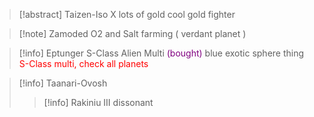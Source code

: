 >[!abstract] Taizen-Iso X
> lots of gold
> cool gold fighter

>[!note] Zamoded
> O2 and Salt farming ( verdant planet )

>[!info] Eptunger
> S-Class Alien Multi
> <font color=purple>(bought)</font> blue exotic sphere thing
> <font color=red>S-Class multi, check all planets</font>

>[!info] Taanari-Ovosh
> >[!info] Rakiniu III
> > dissonant